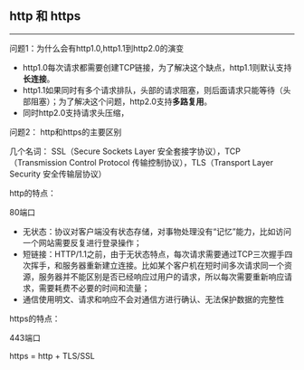 ## http 和 https
----
问题1：为什么会有http1.0,http1.1到http2.0的演变

* http1.0每次请求都需要创建TCP链接，为了解决这个缺点，http1.1则默认支持**长连接**。
* http1.1如果同时有多个请求排队，头部的请求阻塞，则后面请求只能等待（头部阻塞）；为了解决这个问题，http2.0支持**多路复用**。
* 同时http2.0支持请求头压缩，

问题2： http和https的主要区别

几个名词： SSL（Secure Sockets Layer 安全套接字协议），TCP（Transmission Control Protocol 传输控制协议），TLS（Transport Layer Security 安全传输层协议）

http的特点：

80端口

* 无状态：协议对客户端没有状态存储，对事物处理没有“记忆”能力，比如访问一个网站需要反复进行登录操作；
* 短链接：HTTP/1.1之前，由于无状态特点，每次请求需要通过TCP三次握手四次挥手，和服务器重新建立连接。比如某个客户机在短时间多次请求同一个资源，服务器并不能区别是否已经响应过用户的请求，所以每次需要重新响应请求，需要耗费不必要的时间和流量；
* 通信使用明文、请求和响应不会对通信方进行确认、无法保护数据的完整性

https的特点：

443端口

https = http + TLS/SSL